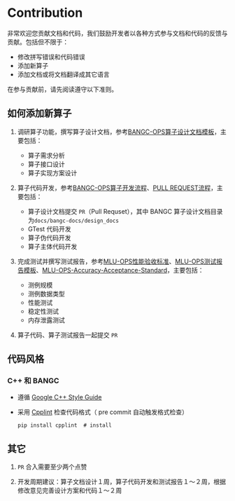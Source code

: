 # Contribution

非常欢迎您贡献文档和代码，我们鼓励开发者以各种方式参与文档和代码的反馈与贡献。包括但不限于：

- 修改拼写错误和代码错误
- 添加新算子
- 添加文档或将文档翻译成其它语言

在参与贡献前，请先阅读遵守以下准则。

## 如何添加新算子

1. 调研算子功能，撰写算子设计文档，参考[BANGC-OPS算子设计文档模板](docs/bangc-docs/BANGC-OPS-Operator-Design-Doc-Template.md)，主要包括：
    - 算子需求分析
    - 算子接口设计
    - 算子实现方案设计

2. 算子代码开发，参考[BANGC-OPS算子开发流程](docs/bangc-docs/BANGC-OPS-Operator-Development-Process.md)、[PULL REQUEST流程](./docs/Pull-Request.md)，主要包括：
    - 算子设计文档提交 `PR`（Pull Requset），其中 BANGC 算子设计文档目录为`docs/bangc-docs/design_docs`
    - GTest 代码开发
    - 算子伪代码开发
    - 算子主体代码开发

3. 完成测试并撰写测试报告，参考[MLU-OPS性能验收标准](docs/MLU-OPS-Performance-Acceptance-Standard.md)、[MLU-OPS测试报告模板](docs/MLU-OPS-Test-Report-Template.md)、[MLU-OPS-Accuracy-Acceptance-Standard](docs/MLU-OPS-Accuracy-Acceptance-Standard.md)，主要包括：
    - 测例规模
    - 测例数据类型
    - 性能测试 
    - 稳定性测试
    - 内存泄露测试
    
4. 算子代码、算子测试报告一起提交 `PR`

## 代码风格

### C++ 和 BANGC

- 遵循 [Google C++ Style Guide](https://google.github.io/styleguide/cppguide.html)

- 采用 [Cpplint](https://pypi.org/project/cpplint/) 检查代码格式（ pre commit 自动触发格式检查）

    ```shell
    pip install cpplint  # install
    ```

## 其它

1.  `PR` 合入需要至少两个点赞

2. 开发周期建议：算子文档设计１周，算子代码开发和测试报告１～２周，根据修改意见完善设计方案和代码１～２周